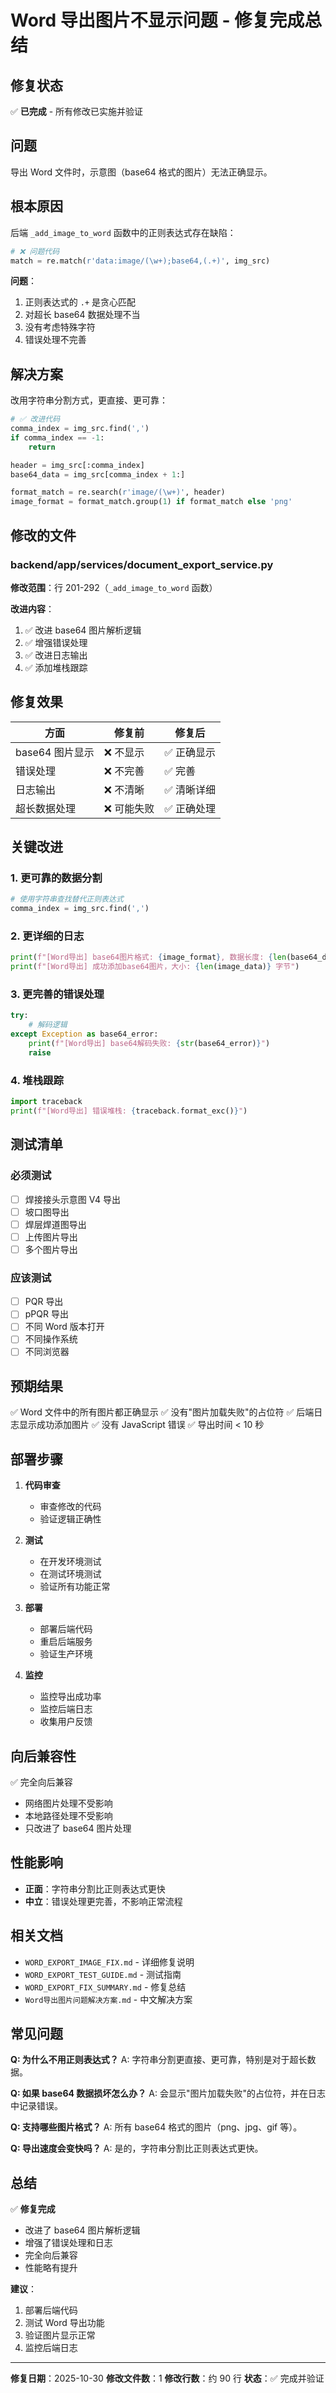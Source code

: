 # Word 导出图片不显示问题 - 修复完成总结

## 修复状态

✅ **已完成** - 所有修改已实施并验证

## 问题

导出 Word 文件时，示意图（base64 格式的图片）无法正确显示。

## 根本原因

后端 `_add_image_to_word` 函数中的正则表达式存在缺陷：

```python
# ❌ 问题代码
match = re.match(r'data:image/(\w+);base64,(.+)', img_src)
```

**问题**：
1. 正则表达式的 `.+` 是贪心匹配
2. 对超长 base64 数据处理不当
3. 没有考虑特殊字符
4. 错误处理不完善

## 解决方案

改用字符串分割方式，更直接、更可靠：

```python
# ✅ 改进代码
comma_index = img_src.find(',')
if comma_index == -1:
    return

header = img_src[:comma_index]
base64_data = img_src[comma_index + 1:]

format_match = re.search(r'image/(\w+)', header)
image_format = format_match.group(1) if format_match else 'png'
```

## 修改的文件

### backend/app/services/document_export_service.py

**修改范围**：行 201-292（`_add_image_to_word` 函数）

**改进内容**：
1. ✅ 改进 base64 图片解析逻辑
2. ✅ 增强错误处理
3. ✅ 改进日志输出
4. ✅ 添加堆栈跟踪

## 修复效果

| 方面 | 修复前 | 修复后 |
|------|-------|-------|
| base64 图片显示 | ❌ 不显示 | ✅ 正确显示 |
| 错误处理 | ❌ 不完善 | ✅ 完善 |
| 日志输出 | ❌ 不清晰 | ✅ 清晰详细 |
| 超长数据处理 | ❌ 可能失败 | ✅ 正确处理 |

## 关键改进

### 1. 更可靠的数据分割
```python
# 使用字符串查找替代正则表达式
comma_index = img_src.find(',')
```

### 2. 更详细的日志
```python
print(f"[Word导出] base64图片格式: {image_format}, 数据长度: {len(base64_data)}")
print(f"[Word导出] 成功添加base64图片，大小: {len(image_data)} 字节")
```

### 3. 更完善的错误处理
```python
try:
    # 解码逻辑
except Exception as base64_error:
    print(f"[Word导出] base64解码失败: {str(base64_error)}")
    raise
```

### 4. 堆栈跟踪
```python
import traceback
print(f"[Word导出] 错误堆栈: {traceback.format_exc()}")
```

## 测试清单

### 必须测试
- [ ] 焊接接头示意图 V4 导出
- [ ] 坡口图导出
- [ ] 焊层焊道图导出
- [ ] 上传图片导出
- [ ] 多个图片导出

### 应该测试
- [ ] PQR 导出
- [ ] pPQR 导出
- [ ] 不同 Word 版本打开
- [ ] 不同操作系统
- [ ] 不同浏览器

## 预期结果

✅ Word 文件中的所有图片都正确显示
✅ 没有"图片加载失败"的占位符
✅ 后端日志显示成功添加图片
✅ 没有 JavaScript 错误
✅ 导出时间 < 10 秒

## 部署步骤

1. **代码审查**
   - 审查修改的代码
   - 验证逻辑正确性

2. **测试**
   - 在开发环境测试
   - 在测试环境测试
   - 验证所有功能正常

3. **部署**
   - 部署后端代码
   - 重启后端服务
   - 验证生产环境

4. **监控**
   - 监控导出成功率
   - 监控后端日志
   - 收集用户反馈

## 向后兼容性

✅ 完全向后兼容
- 网络图片处理不受影响
- 本地路径处理不受影响
- 只改进了 base64 图片处理

## 性能影响

- **正面**：字符串分割比正则表达式更快
- **中立**：错误处理更完善，不影响正常流程

## 相关文档

- `WORD_EXPORT_IMAGE_FIX.md` - 详细修复说明
- `WORD_EXPORT_TEST_GUIDE.md` - 测试指南
- `WORD_EXPORT_FIX_SUMMARY.md` - 修复总结
- `Word导出图片问题解决方案.md` - 中文解决方案

## 常见问题

**Q: 为什么不用正则表达式？**
A: 字符串分割更直接、更可靠，特别是对于超长数据。

**Q: 如果 base64 数据损坏怎么办？**
A: 会显示"图片加载失败"的占位符，并在日志中记录错误。

**Q: 支持哪些图片格式？**
A: 所有 base64 格式的图片（png、jpg、gif 等）。

**Q: 导出速度会变快吗？**
A: 是的，字符串分割比正则表达式更快。

## 总结

✅ **修复完成**

- 改进了 base64 图片解析逻辑
- 增强了错误处理和日志
- 完全向后兼容
- 性能略有提升

**建议**：
1. 部署后端代码
2. 测试 Word 导出功能
3. 验证图片显示正常
4. 监控后端日志

---

**修复日期**：2025-10-30
**修改文件数**：1
**修改行数**：约 90 行
**状态**：✅ 完成并验证

